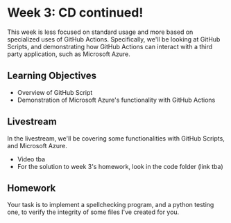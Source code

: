 # Week 3: CD continued!

This week is less focused on standard usage and more based on specialized uses of GitHub Actions. Specifically, we'll be looking at GitHub Scripts, and demonstrating how GitHub Actions can interact with a third party application, such as Microsoft Azure.

## Learning Objectives

  - Overview of GitHub Script
  - Demonstration of Microsoft Azure's functionality with GitHub Actions
  
  ## Livestream

  In the livestream, we'll be covering some functionalities with GitHub Scripts, and Microsoft Azure.
  
   - Video tba
   - For the solution to week 3's homework, look in the code folder (link tba)
   
   ## Homework
   
   Your task is to implement a spellchecking program, and a python testing one, to verify the integrity of some files I've created for you.
   
